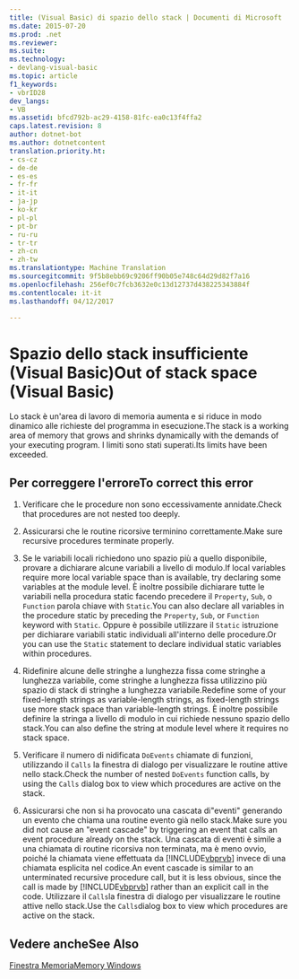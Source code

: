 ```yaml
---
title: (Visual Basic) di spazio dello stack | Documenti di Microsoft
ms.date: 2015-07-20
ms.prod: .net
ms.reviewer: 
ms.suite: 
ms.technology:
- devlang-visual-basic
ms.topic: article
f1_keywords:
- vbrID28
dev_langs:
- VB
ms.assetid: bfcd792b-ac29-4158-81fc-ea0c13f4ffa2
caps.latest.revision: 8
author: dotnet-bot
ms.author: dotnetcontent
translation.priority.ht:
- cs-cz
- de-de
- es-es
- fr-fr
- it-it
- ja-jp
- ko-kr
- pl-pl
- pt-br
- ru-ru
- tr-tr
- zh-cn
- zh-tw
ms.translationtype: Machine Translation
ms.sourcegitcommit: 9f5b8ebb69c9206ff90b05e748c64d29d82f7a16
ms.openlocfilehash: 256ef0c7fcb3632e0c13d12737d438225343884f
ms.contentlocale: it-it
ms.lasthandoff: 04/12/2017

---
```

# <a name="out-of-stack-space-visual-basic"></a><span data-ttu-id="13895-102">Spazio dello stack insufficiente (Visual Basic)</span><span class="sxs-lookup"><span data-stu-id="13895-102">Out of stack space (Visual Basic)</span></span>
<span data-ttu-id="13895-103">Lo stack è un'area di lavoro di memoria aumenta e si riduce in modo dinamico alle richieste del programma in esecuzione.</span><span class="sxs-lookup"><span data-stu-id="13895-103">The stack is a working area of memory that grows and shrinks dynamically with the demands of your executing program.</span></span> <span data-ttu-id="13895-104">I limiti sono stati superati.</span><span class="sxs-lookup"><span data-stu-id="13895-104">Its limits have been exceeded.</span></span>  
  
## <a name="to-correct-this-error"></a><span data-ttu-id="13895-105">Per correggere l'errore</span><span class="sxs-lookup"><span data-stu-id="13895-105">To correct this error</span></span>  
  
1.  <span data-ttu-id="13895-106">Verificare che le procedure non sono eccessivamente annidate.</span><span class="sxs-lookup"><span data-stu-id="13895-106">Check that procedures are not nested too deeply.</span></span>  
  
2.  <span data-ttu-id="13895-107">Assicurarsi che le routine ricorsive terminino correttamente.</span><span class="sxs-lookup"><span data-stu-id="13895-107">Make sure recursive procedures terminate properly.</span></span>  
  
3.  <span data-ttu-id="13895-108">Se le variabili locali richiedono uno spazio più a quello disponibile, provare a dichiarare alcune variabili a livello di modulo.</span><span class="sxs-lookup"><span data-stu-id="13895-108">If local variables require more local variable space than is available, try declaring some variables at the module level.</span></span> <span data-ttu-id="13895-109">È inoltre possibile dichiarare tutte le variabili nella procedura static facendo precedere il `Property`, `Sub`, o `Function` parola chiave with `Static`.</span><span class="sxs-lookup"><span data-stu-id="13895-109">You can also declare all variables in the procedure static by preceding the `Property`, `Sub`, or `Function` keyword with `Static`.</span></span> <span data-ttu-id="13895-110">Oppure è possibile utilizzare il `Static` istruzione per dichiarare variabili static individuali all'interno delle procedure.</span><span class="sxs-lookup"><span data-stu-id="13895-110">Or you can use the `Static` statement to declare individual static variables within procedures.</span></span>  
  
4.  <span data-ttu-id="13895-111">Ridefinire alcune delle stringhe a lunghezza fissa come stringhe a lunghezza variabile, come stringhe a lunghezza fissa utilizzino più spazio di stack di stringhe a lunghezza variabile.</span><span class="sxs-lookup"><span data-stu-id="13895-111">Redefine some of your fixed-length strings as variable-length strings, as fixed-length strings use more stack space than variable-length strings.</span></span> <span data-ttu-id="13895-112">È inoltre possibile definire la stringa a livello di modulo in cui richiede nessuno spazio dello stack.</span><span class="sxs-lookup"><span data-stu-id="13895-112">You can also define the string at module level where it requires no stack space.</span></span>  
  
5.  <span data-ttu-id="13895-113">Verificare il numero di nidificata `DoEvents` chiamate di funzioni, utilizzando il `Calls` la finestra di dialogo per visualizzare le routine attive nello stack.</span><span class="sxs-lookup"><span data-stu-id="13895-113">Check the number of nested `DoEvents` function calls, by using the `Calls` dialog box to view which procedures are active on the stack.</span></span>  
  
6.  <span data-ttu-id="13895-114">Assicurarsi che non si ha provocato una cascata di"eventi" generando un evento che chiama una routine evento già nello stack.</span><span class="sxs-lookup"><span data-stu-id="13895-114">Make sure you did not cause an "event cascade" by triggering an event that calls an event procedure already on the stack.</span></span> <span data-ttu-id="13895-115">Una cascata di eventi è simile a una chiamata di routine ricorsiva non terminata, ma è meno ovvio, poiché la chiamata viene effettuata da [!INCLUDE[vbprvb](../../../csharp/programming-guide/concepts/linq/includes/vbprvb_md.md)] invece di una chiamata esplicita nel codice.</span><span class="sxs-lookup"><span data-stu-id="13895-115">An event cascade is similar to an unterminated recursive procedure call, but it is less obvious, since the call is made by [!INCLUDE[vbprvb](../../../csharp/programming-guide/concepts/linq/includes/vbprvb_md.md)] rather than an explicit call in the code.</span></span> <span data-ttu-id="13895-116">Utilizzare il `Calls`la finestra di dialogo per visualizzare le routine attive nello stack.</span><span class="sxs-lookup"><span data-stu-id="13895-116">Use the `Calls`dialog box to view which procedures are active on the stack.</span></span>  
  
## <a name="see-also"></a><span data-ttu-id="13895-117">Vedere anche</span><span class="sxs-lookup"><span data-stu-id="13895-117">See Also</span></span>  
 [<span data-ttu-id="13895-118">Finestra Memoria</span><span class="sxs-lookup"><span data-stu-id="13895-118">Memory Windows</span></span>](https://docs.microsoft.com/visualstudio/debugger/memory-windows)
